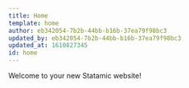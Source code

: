 ```yaml
---
title: Home
template: home
author: eb342054-7b2b-44bb-b16b-37ea79f98bc3
updated_by: eb342054-7b2b-44bb-b16b-37ea79f98bc3
updated_at: 1610827345
id: home
---
```

Welcome to your new Statamic website!